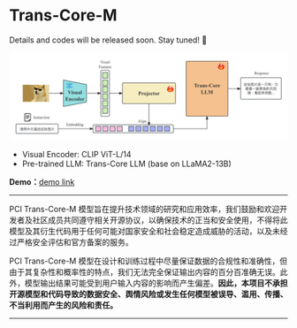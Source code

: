 # Trans-Core-M
Details and codes will be released soon. Stay tuned! :beers:

![framework](./assets/framework.png)

- Visual Encoder: CLIP ViT-L/14
- Pre-trained LLM: Trans-Core LLM (base on LLaMA2-13B)



**Demo：**[demo link](http://10.210.21.107:7860/)



----

PCI Trans-Core-M 模型旨在提升技术领域的研究和应用效率，我们鼓励和欢迎开发者及社区成员共同遵守相关开源协议，以确保技术的正当和安全使用，不得将此模型及其衍生代码用于任何可能对国家安全和社会稳定造成威胁的活动，以及未经过严格安全评估和官方备案的服务。

PCI Trans-Core-M 模型在设计和训练过程中尽量保证数据的合规性和准确性，但由于其复杂性和概率性的特点，我们无法完全保证输出内容的百分百准确无误。此外，模型输出结果可能受到用户输入内容的影响而产生偏差。**因此，本项目不承担开源模型和代码导致的数据安全、舆情风险或发生任何模型被误导、滥用、传播、不当利用而产生的风险和责任。**

----



